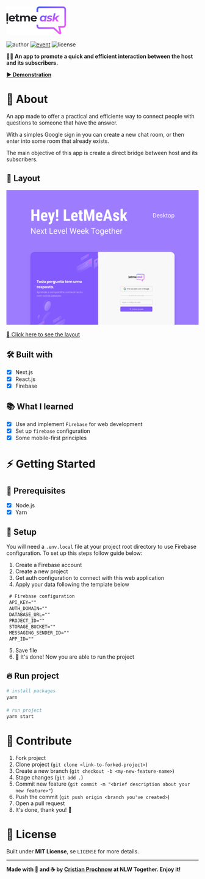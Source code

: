 ![logo]

![author] [![event]][event-url] ![license]

 **🙋‍♂️ An app to promote a quick and efficient interaction between the host and its subscribers.**

 **[▶ Demonstration][demo]**

# 📖 About

 An app made to offer a practical and efficiente way to connect people with questions to someone that have the answer.

 With a simples Google sign in you can create a new chat room, or then enter into some room that already exists.

 The main objective of this app is create a direct bridge between host and its subscribers.

 ## 🎨 Layout
 ![layout]

 [🔗 Click here to see the layout][layout-url]

 ## 🛠 Built with
 - [x] Next.js
 - [x] React.js
 - [x] Firebase

 ## 📚 What I learned
 - [x] Use and implement `Firebase` for web development
 - [x] Set up `firebase` configuration
 - [x] Some mobile-first principles

# ⚡ Getting Started
 ## 🧰 Prerequisites
 - [x] Node.js
 - [x] Yarn

 ## 📐 Setup
 You will need a `.env.local` file at your project root directory to use Firebase configuration. To set up this steps follow guide below:

 1. Create a Firebase account
 2. Create a new project
 3. Get auth configuration to connect with this web application
 4. Apply your data following the template below
 ```env
  # Firebase configuration
  API_KEY=""
  AUTH_DOMAIN=""
  DATABASE_URL=""
  PROJECT_ID=""
  STORAGE_BUCKET=""
  MESSAGING_SENDER_ID=""
  APP_ID=""
 ```
 5. Save file
 6. 🎉 It's done! Now you are able to run the project
 ## 🔥 Run project
 ```bash
 # install packages
 yarn

 # run project
 yarn start
 ```

# 💪 Contribute
1. Fork project
2. Clone project (`git clone <link-to-forked-project>`)
3. Create a new branch (`git checkout -b <my-new-feature-name>`)
4. Stage changes (`git add .`)
5. Commit new feature (`git commit -m "<brief description about your new feature>"`)
6. Push the commit (`git push origin <branch you've created>`)
7. Open a pull request
8. It's done, thank you! 🎉

# 📜 License

 Built under **MIT License**, se `LICENSE` for more details.

---
**Made with 💜 and ☕ by [Cristian Prochnow][github] at NLW Together. Enjoy it!**

[logo]: ./.github/logo.png
[license]: https://img.shields.io/static/v1?label=license&message=MIT&color=835AFD&style=plastic
[author]: https://img.shields.io/static/v1?label=author&message=cristianprochnow&color=835AFD&style=plastic
[event]: https://img.shields.io/static/v1?label=event&message=NextLevelWeekTogether&color=835AFD&style=plastic
[event-url]: https://nextlevelweek.com/
[github]: https//github.com/cristianprochnow
[layout]: ./.github/thumbnail.png
[layout-url]: https://www.figma.com/file/2B7Naq0YAR24BIkCR1HFIQ/Hey-LetMeAsk-Copy?node-id=45%3A29835
[demo]: https://hey-letmeask.vercel.app/
